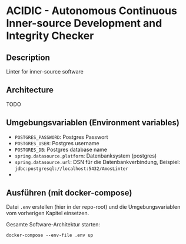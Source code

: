 # ACIDIC - Autonomous Continuous Inner-source Development and Integrity Checker

## Description
Linter for inner-source software

## Architecture
TODO

## Umgebungsvariablen (Environment variables)
- `POSTGRES_PASSWORD`: Postgres Passwort
- `POSTGRES_USER`: Postgres username
- `POSTGRES_DB`: Postgres database name
- `spring.datasource.platform`: Datenbanksystem (postgres)
- `spring.datasource.url`: DSN für die Datenbankverbindung, Beispiel: `jdbc:postgresql://localhost:5432/AmosLinter`
- 

## Ausführen (mit docker-compose)
Datei `.env` erstellen (hier in der repo-root) und die Umgebungsvariablen vom vorherigen Kapitel einsetzen.

Gesamte Software-Architektur starten:
```shell
docker-compose --env-file .env up
```

